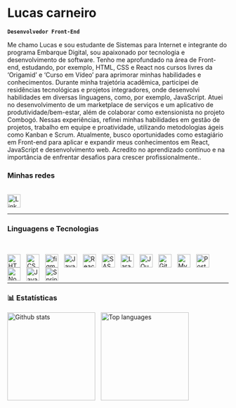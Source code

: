 # Lucas carneiro 

**`Desenvolvedor Front-End`**

Me chamo Lucas e sou estudante de Sistemas para Internet e integrante do programa Embarque Digital, sou apaixonado por tecnologia e desenvolvimento de software. Tenho me aprofundado na área de Front-end, estudando, por exemplo, HTML, CSS e React nos cursos livres da ‘Origamid’ e ‘Curso em Vídeo’ para aprimorar minhas habilidades e conhecimentos.
Durante minha trajetória acadêmica, participei de residências tecnológicas e projetos integradores, onde desenvolvi habilidades em diversas linguagens, como, por exemplo, JavaScript. Atuei no desenvolvimento de um marketplace de serviços e um aplicativo de produtividade/bem-estar, além de colaborar como extensionista no projeto Combogó. Nessas experiências, refinei minhas habilidades em gestão de projetos, trabalho em equipe e proatividade, utilizando metodologias ágeis como Kanban e Scrum.
Atualmente, busco oportunidades como estagiário em Front-end para aplicar e expandir meus conhecimentos em React, JavaScript e desenvolvimento web. Acredito no aprendizado contínuo e na importância de enfrentar desafios para crescer profissionalmente..

### Minhas redes

<br/>

<a href="https://www.linkedin.com/in/lucascarneiros/">
  <img src="https://cdn.jsdelivr.net/gh/devicons/devicon@latest/icons/linkedin/linkedin-original.svg" width="30px" style="padding-right: 10px;" alt="LinkedIn" />
</a>    

<br/> 

---

### Linguagens e Tecnologias

<br/>

<img 
    align="left" 
    alt="HTML"
    title="HTML" 
    width="30px" 
    style="padding-right: 10px;" 
    src="https://cdn.jsdelivr.net/gh/devicons/devicon@latest/icons/html5/html5-original.svg" 
/>
<img 
    align="left" 
    alt="CSS" 
    title="CSS"
    width="30px" 
    style="padding-right: 10px;" 
    src="https://cdn.jsdelivr.net/gh/devicons/devicon@latest/icons/css3/css3-original.svg" 
/>
<img 
    align="left" 
    alt="figma" 
    title="figma"
    width="30px" 
    style="padding-right: 10px;" 
    src="https://cdn.jsdelivr.net/gh/devicons/devicon@latest/icons/figma/figma-original.svg"
/>
<img 
    align="left" 
    alt="JavaScript" 
    title="JavaScript"
    width="30px" 
    style="padding-right: 10px;" 
    src="https://cdn.jsdelivr.net/gh/devicons/devicon@latest/icons/javascript/javascript-original.svg" 
/>
<img 
    align="left" 
    alt="React"
    title="React" 
    width="30px" 
    style="padding-right: 10px;" 
    src="https://cdn.jsdelivr.net/gh/devicons/devicon@latest/icons/react/react-original.svg" 
/>
<img 
    align="left" 
    alt="SASS" 
    title="SASS"
    width="30px" 
    style="padding-right: 10px;" 
    src="https://cdn.jsdelivr.net/gh/devicons/devicon@latest/icons/sass/sass-original.svg" 
/>
<img 
    align="left" 
    alt="Laravel" 
    title="Laravel"
    width="30px" 
    style="padding-right: 10px;" 
    src="https://cdn.jsdelivr.net/gh/devicons/devicon@latest/icons/laravel/laravel-original.svg" 
/>
<img 
    align="left" 
    alt="JQuery" 
    title="JQuery"
    width="30px" 
    style="padding-right: 10px;" 
    src="https://cdn.jsdelivr.net/gh/devicons/devicon@latest/icons/jquery/jquery-original.svg" 
/>
<img 
    align="left" 
    alt="Git" 
    title="Git"
    width="30px" 
    style="padding-right: 10px;" 
    src="https://cdn.jsdelivr.net/gh/devicons/devicon@latest/icons/git/git-original.svg" 
/>
<img 
    align ="left"
    alt="MySQL" 
    title="MySQL"
    width="30px" 
    style="padding-right: 10px;"
    src="https://cdn.jsdelivr.net/gh/devicons/devicon@latest/icons/mysql/mysql-original.svg" 
/>
<img 
    align ="left"
    alt="PostgreSQL" 
    title="PostgreSQL"
    width="30px" 
    style="padding-right: 10px;"
    src="https://cdn.jsdelivr.net/gh/devicons/devicon@latest/icons/postgresql/postgresql-original.svg"  
/>
<img 
    align ="left"
    alt="Nodejs" 
    title="Nodejs"
    width="30px" 
    style="padding-right: 10px;"
    src="https://cdn.jsdelivr.net/gh/devicons/devicon@latest/icons/nodejs/nodejs-original.svg"
/>
<img 
    align ="left"
    alt="Java" 
    title="Java"
    width="30px" 
    style="padding-right: 10px;"
    src="https://cdn.jsdelivr.net/gh/devicons/devicon@latest/icons/java/java-original.svg"  
/>
<img 
    align ="left"
    alt="Spring" 
    title="Spring"
    width="30px" 
    style="padding-right: 10px;"
    src="https://cdn.jsdelivr.net/gh/devicons/devicon@latest/icons/spring/spring-original.svg"  
/>         

<br/>
<br/>
<br/>

---

### 📊 Estatísticas

<img
  align="left"
  alt="Github stats"
  height="200"
  style="padding-right: 10px;"
  src="https://github-readme-stats.vercel.app/api?username=lucascarneiros&show_icons=true&theme=tokyonight&include_all_commits=true&custom_title=Estatísticas do GitHub de Lucas Carneiro"
/>

<img
  align="left"
  alt="Top languages"
  height="200"
  style="padding-right: 10px;"
  src="https://github-readme-stats.vercel.app/api/top-langs/?username=lucascarneiros&theme=tokyonight&layout=compact&custom_title=Top tecnologias"
/>



